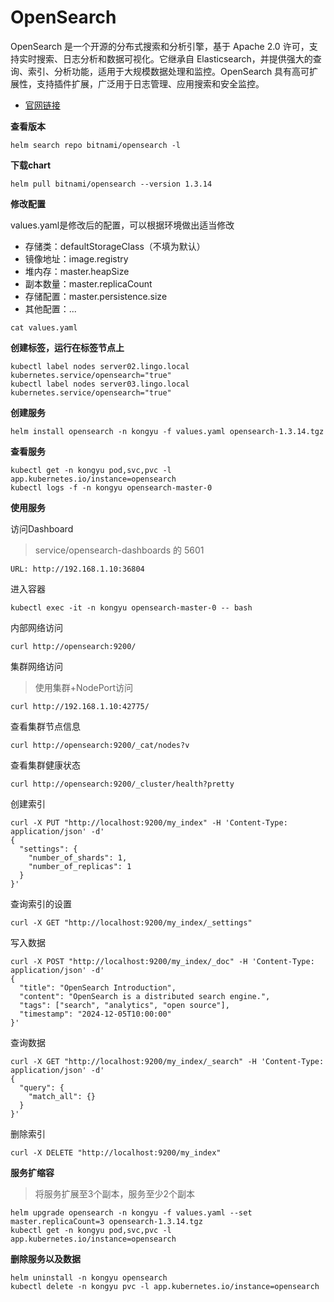 # OpenSearch

OpenSearch 是一个开源的分布式搜索和分析引擎，基于 Apache 2.0 许可，支持实时搜索、日志分析和数据可视化。它继承自 Elasticsearch，并提供强大的查询、索引、分析功能，适用于大规模数据处理和监控。OpenSearch 具有高可扩展性，支持插件扩展，广泛用于日志管理、应用搜索和安全监控。

- [官网链接](https://opensearch.org)

**查看版本**

```
helm search repo bitnami/opensearch -l
```

**下载chart**

```
helm pull bitnami/opensearch --version 1.3.14
```

**修改配置**

values.yaml是修改后的配置，可以根据环境做出适当修改

- 存储类：defaultStorageClass（不填为默认）
- 镜像地址：image.registry
- 堆内存：master.heapSize
- 副本数量：master.replicaCount
- 存储配置：master.persistence.size
- 其他配置：...

```
cat values.yaml
```

**创建标签，运行在标签节点上**

```
kubectl label nodes server02.lingo.local kubernetes.service/opensearch="true"
kubectl label nodes server03.lingo.local kubernetes.service/opensearch="true"
```

**创建服务**

```
helm install opensearch -n kongyu -f values.yaml opensearch-1.3.14.tgz
```

**查看服务**

```
kubectl get -n kongyu pod,svc,pvc -l app.kubernetes.io/instance=opensearch
kubectl logs -f -n kongyu opensearch-master-0
```

**使用服务**

访问Dashboard

> service/opensearch-dashboards 的 5601

```
URL: http://192.168.1.10:36804
```

进入容器

```
kubectl exec -it -n kongyu opensearch-master-0 -- bash
```

内部网络访问

```
curl http://opensearch:9200/
```

集群网络访问

> 使用集群+NodePort访问

```
curl http://192.168.1.10:42775/
```

查看集群节点信息

```
curl http://opensearch:9200/_cat/nodes?v
```

查看集群健康状态

```
curl http://opensearch:9200/_cluster/health?pretty
```

创建索引

```
curl -X PUT "http://localhost:9200/my_index" -H 'Content-Type: application/json' -d'
{
  "settings": {
    "number_of_shards": 1,
    "number_of_replicas": 1
  }
}'
```

查询索引的设置

```
curl -X GET "http://localhost:9200/my_index/_settings"
```

写入数据

```
curl -X POST "http://localhost:9200/my_index/_doc" -H 'Content-Type: application/json' -d'
{
  "title": "OpenSearch Introduction",
  "content": "OpenSearch is a distributed search engine.",
  "tags": ["search", "analytics", "open source"],
  "timestamp": "2024-12-05T10:00:00"
}'
```

查询数据

```
curl -X GET "http://localhost:9200/my_index/_search" -H 'Content-Type: application/json' -d'
{
  "query": {
    "match_all": {}
  }
}'
```

删除索引

```
curl -X DELETE "http://localhost:9200/my_index"
```

**服务扩缩容**

> 将服务扩展至3个副本，服务至少2个副本

```
helm upgrade opensearch -n kongyu -f values.yaml --set master.replicaCount=3 opensearch-1.3.14.tgz
kubectl get -n kongyu pod,svc,pvc -l app.kubernetes.io/instance=opensearch
```

**删除服务以及数据**

```
helm uninstall -n kongyu opensearch
kubectl delete -n kongyu pvc -l app.kubernetes.io/instance=opensearch
```

